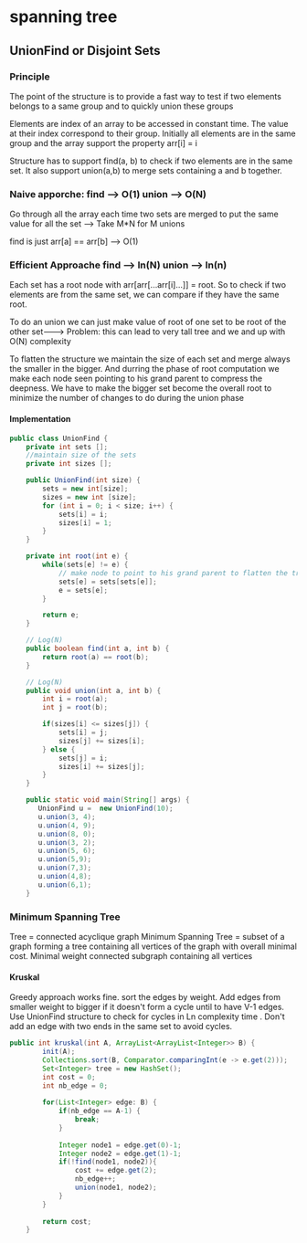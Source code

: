 # spanning tree

## UnionFind or Disjoint Sets
### Principle
The point of the structure is to provide a fast way to test if two elements belongs to a same group and to quickly union these groups

Elements are index of an array to be accessed in constant time. The value at their index correspond to their group. Initially all elements are in the same group and the array support the property arr[i] = i

Structure has to support find(a, b) to check if two elements are in the same set. It also support union(a,b) to merge sets containing a and b together.

### Naive apporche: find --> O(1) union --> O(N)
Go through all the array each time two sets are merged to put the same value for all the set --> Take M*N for M unions

find is just arr[a] == arr[b] --> O(1)

### Efficient Approache find --> ln(N) union --> ln(n)
Each set has a root node with arr[arr[...arr[i]...]] = root. So to check if two elements are from the same set, we can compare if they have the same root.

To do an union we can just make value of root of one set to be root of the other set---> Problem: this can lead to very tall tree and we and up with O(N) complexity

To flatten the structure we maintain the size of each set and merge always the smaller in the bigger. And durring the phase of root computation we make each node seen pointing to his grand parent to compress the deepness. We have to make the bigger set become the overall root to minimize the number of changes to do during the union phase

#### Implementation
```java
public class UnionFind {
    private int sets [];
    //maintain size of the sets
    private int sizes [];

    public UnionFind(int size) {
        sets = new int[size];
        sizes = new int [size];
        for (int i = 0; i < size; i++) {
            sets[i] = i;
            sizes[i] = 1;
        }
    }

    private int root(int e) {
        while(sets[e] != e) {
            // make node to point to his grand parent to flatten the tree
            sets[e] = sets[sets[e]];
            e = sets[e];
        }

        return e;
    }

    // Log(N)
    public boolean find(int a, int b) {
        return root(a) == root(b);
    }

    // Log(N)
    public void union(int a, int b) {
        int i = root(a);
        int j = root(b);

        if(sizes[i] <= sizes[j]) {
            sets[i] = j;
            sizes[j] += sizes[i];
        } else {
            sets[j] = i;
            sizes[i] += sizes[j];
        }
    }

    public static void main(String[] args) {
       UnionFind u =  new UnionFind(10);
       u.union(3, 4);
       u.union(4, 9);
       u.union(8, 0);
       u.union(3, 2);
       u.union(5, 6);
       u.union(5,9);
       u.union(7,3);
       u.union(4,8);
       u.union(6,1);
    }
```

### Minimum Spanning Tree
Tree = connected acyclique graph
Minimum Spanning Tree = subset of a graph forming a tree containing all vertices of the graph with overall minimal cost.
Minimal weight connected subgraph containing all vertices

#### Kruskal
Greedy approach works fine. sort the edges by weight. Add edges from smaller weight to bigger if it doesn't form a cycle until to have V-1 edges. Use UnionFind structure to check for cycles in Ln complexity time . Don't add an edge with two ends in the same set to avoid cycles.

```java
public int kruskal(int A, ArrayList<ArrayList<Integer>> B) {
        init(A);
        Collections.sort(B, Comparator.comparingInt(e -> e.get(2)));
        Set<Integer> tree = new HashSet();
        int cost = 0;
        int nb_edge = 0;
        
        for(List<Integer> edge: B) {
            if(nb_edge == A-1) {
                break;
            }
            
            Integer node1 = edge.get(0)-1;
            Integer node2 = edge.get(1)-1;
            if(!find(node1, node2)){
                cost += edge.get(2);
                nb_edge++;
                union(node1, node2);
            }
        }
        
        return cost;
    }
```
